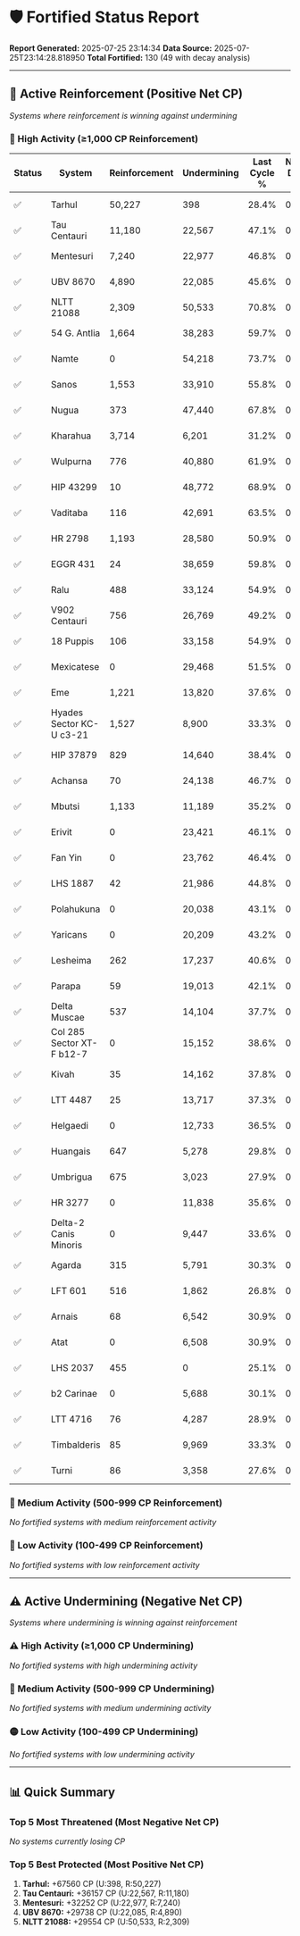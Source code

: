 # 🛡️ Fortified Status Report

**Report Generated:** 2025-07-25 23:14:34
**Data Source:** 2025-07-25T23:14:28.818950
**Total Fortified:** 130 (49 with decay analysis)

---

## 🔵 Active Reinforcement (Positive Net CP)
*Systems where reinforcement is winning against undermining*

### 🔵 High Activity (≥1,000 CP Reinforcement)

| Status | System | Reinforcement | Undermining | Last Cycle % | Natural Decay % | Current Progress % | Current CP | Net CP | Activity |
|--------|--------|---------------|-------------|--------------|-----------------|-------------------|------------|--------|----------|
| ✅ | Tarhul | 50,227 | 398 | 28.4% | 0.18% | 28.3% | 183,950 | +67560 | 🔵 High Reinforcement |
| ✅ | Tau Centauri | 11,180 | 22,567 | 47.1% | 0.38% | 43.6% | 283,400 | +36157 | 🔵 High Reinforcement |
| ✅ | Mentesuri | 7,240 | 22,977 | 46.8% | 0.38% | 43.3% | 281,450 | +32252 | 🔵 High Reinforcement |
| ✅ | UBV 8670 | 4,890 | 22,085 | 45.6% | 0.38% | 42.2% | 274,300 | +29738 | 🔵 High Reinforcement |
| ✅ | NLTT 21088 | 2,309 | 50,533 | 70.8% | 0.58% | 63.0% | 409,500 | +29554 | 🔵 High Reinforcement |
| ✅ | 54 G. Antlia | 1,664 | 38,283 | 59.7% | 0.50% | 53.8% | 349,699 | +27909 | 🔵 High Reinforcement |
| ✅ | Namte | 0 | 54,218 | 73.7% | 0.61% | 65.4% | 425,100 | +27567 | 🔵 High Reinforcement |
| ✅ | Sanos | 1,553 | 33,910 | 55.8% | 0.46% | 50.6% | 328,900 | +27521 | 🔵 High Reinforcement |
| ✅ | Nugua | 373 | 47,440 | 67.8% | 0.56% | 60.5% | 393,250 | +27481 | 🔵 High Reinforcement |
| ✅ | Kharahua | 3,714 | 6,201 | 31.2% | 0.26% | 30.2% | 196,300 | +27243 | 🔵 High Reinforcement |
| ✅ | Wulpurna | 776 | 40,880 | 61.9% | 0.51% | 55.6% | 361,400 | +27242 | 🔵 High Reinforcement |
| ✅ | HIP 43299 | 10 | 48,772 | 68.9% | 0.57% | 61.4% | 399,100 | +27186 | 🔵 High Reinforcement |
| ✅ | Vaditaba | 116 | 42,691 | 63.5% | 0.53% | 56.9% | 369,849 | +26797 | 🔵 High Reinforcement |
| ✅ | HR 2798 | 1,193 | 28,580 | 50.9% | 0.42% | 46.5% | 302,250 | +26624 | 🔵 High Reinforcement |
| ✅ | EGGR 431 | 24 | 38,659 | 59.8% | 0.50% | 53.9% | 350,350 | +26388 | 🔵 High Reinforcement |
| ✅ | Ralu | 488 | 33,124 | 54.9% | 0.46% | 49.8% | 323,700 | +26329 | 🔵 High Reinforcement |
| ✅ | V902 Centauri | 756 | 26,769 | 49.2% | 0.41% | 45.1% | 293,150 | +26054 | 🔵 High Reinforcement |
| ✅ | 18 Puppis | 106 | 33,158 | 54.9% | 0.46% | 49.8% | 323,700 | +25990 | 🔵 High Reinforcement |
| ✅ | Mexicatese | 0 | 29,468 | 51.5% | 0.43% | 47.0% | 305,500 | +25532 | 🔵 High Reinforcement |
| ✅ | Eme | 1,221 | 13,820 | 37.6% | 0.32% | 35.5% | 230,750 | +25400 | 🔵 High Reinforcement |
| ✅ | Hyades Sector KC-U c3-21 | 1,527 | 8,900 | 33.3% | 0.28% | 31.9% | 207,350 | +25315 | 🔵 High Reinforcement |
| ✅ | HIP 37879 | 829 | 14,640 | 38.4% | 0.32% | 36.1% | 234,650 | +25137 | 🔵 High Reinforcement |
| ✅ | Achansa | 70 | 24,138 | 46.7% | 0.39% | 43.0% | 279,500 | +25105 | 🔵 High Reinforcement |
| ✅ | Mbutsi | 1,133 | 11,189 | 35.2% | 0.30% | 33.5% | 217,750 | +25059 | 🔵 High Reinforcement |
| ✅ | Erivit | 0 | 23,421 | 46.1% | 0.39% | 42.5% | 276,250 | +25029 | 🔵 High Reinforcement |
| ✅ | Fan Yin | 0 | 23,762 | 46.4% | 0.39% | 42.7% | 277,550 | +24993 | 🔵 High Reinforcement |
| ✅ | LHS 1887 | 42 | 21,986 | 44.8% | 0.38% | 41.4% | 269,100 | +24905 | 🔵 High Reinforcement |
| ✅ | Polahukuna | 0 | 20,038 | 43.1% | 0.36% | 40.0% | 260,000 | +24769 | 🔵 High Reinforcement |
| ✅ | Yaricans | 0 | 20,209 | 43.2% | 0.36% | 40.1% | 260,650 | +24751 | 🔵 High Reinforcement |
| ✅ | Lesheima | 262 | 17,237 | 40.6% | 0.34% | 37.9% | 246,350 | +24731 | 🔵 High Reinforcement |
| ✅ | Parapa | 59 | 19,013 | 42.1% | 0.35% | 39.2% | 254,800 | +24687 | 🔵 High Reinforcement |
| ✅ | Delta Muscae | 537 | 14,104 | 37.7% | 0.32% | 35.5% | 230,750 | +24612 | 🔵 High Reinforcement |
| ✅ | Col 285 Sector XT-F b12-7 | 0 | 15,152 | 38.6% | 0.33% | 36.3% | 235,950 | +24286 | 🔵 High Reinforcement |
| ✅ | Kivah | 35 | 14,162 | 37.8% | 0.32% | 35.6% | 231,400 | +24276 | 🔵 High Reinforcement |
| ✅ | LTT 4487 | 25 | 13,717 | 37.3% | 0.31% | 35.2% | 228,800 | +24148 | 🔵 High Reinforcement |
| ✅ | Helgaedi | 0 | 12,733 | 36.5% | 0.31% | 34.5% | 224,249 | +24085 | 🔵 High Reinforcement |
| ✅ | Huangais | 647 | 5,278 | 29.8% | 0.25% | 29.0% | 188,500 | +24050 | 🔵 High Reinforcement |
| ✅ | Umbrigua | 675 | 3,023 | 27.9% | 0.24% | 27.4% | 178,099 | +23979 | 🔵 High Reinforcement |
| ✅ | HR 3277 | 0 | 11,838 | 35.6% | 0.30% | 33.8% | 219,699 | +23969 | 🔵 High Reinforcement |
| ✅ | Delta-2 Canis Minoris | 0 | 9,447 | 33.6% | 0.28% | 32.1% | 208,650 | +23867 | 🔵 High Reinforcement |
| ✅ | Agarda | 315 | 5,791 | 30.3% | 0.26% | 29.4% | 191,100 | +23844 | 🔵 High Reinforcement |
| ✅ | LFT 601 | 516 | 1,862 | 26.8% | 0.23% | 26.5% | 172,250 | +23710 | 🔵 High Reinforcement |
| ✅ | Arnais | 68 | 6,542 | 30.9% | 0.26% | 29.9% | 194,350 | +23634 | 🔵 High Reinforcement |
| ✅ | Atat | 0 | 6,508 | 30.9% | 0.26% | 29.9% | 194,350 | +23607 | 🔵 High Reinforcement |
| ✅ | LHS 2037 | 455 | 0 | 25.1% | 0.21% | 25.1% | 163,150 | +23488 | 🔵 High Reinforcement |
| ✅ | b2 Carinae | 0 | 5,688 | 30.1% | 0.26% | 29.2% | 189,800 | +23430 | 🔵 High Reinforcement |
| ✅ | LTT 4716 | 76 | 4,287 | 28.9% | 0.25% | 28.2% | 183,299 | +23427 | 🔵 High Reinforcement |
| ✅ | Timbalderis | 85 | 9,969 | 33.3% | 0.28% | 31.8% | 206,700 | +23149 | 🔵 High Reinforcement |
| ✅ | Turni | 86 | 3,358 | 27.6% | 0.24% | 27.1% | 176,150 | +22865 | 🔵 High Reinforcement |

### 🔵 Medium Activity (500-999 CP Reinforcement)

*No fortified systems with medium reinforcement activity*

### 🔵 Low Activity (100-499 CP Reinforcement)

*No fortified systems with low reinforcement activity*


---

## ⚠️ Active Undermining (Negative Net CP)
*Systems where undermining is winning against reinforcement*

### ⚠️ High Activity (≥1,000 CP Undermining)

*No fortified systems with high undermining activity*

### 🔶 Medium Activity (500-999 CP Undermining)

*No fortified systems with medium undermining activity*

### 🟡 Low Activity (100-499 CP Undermining)

*No fortified systems with low undermining activity*


---

## 📊 Quick Summary

### Top 5 Most Threatened (Most Negative Net CP)
*No systems currently losing CP*

### Top 5 Best Protected (Most Positive Net CP)
1. **Tarhul:** +67560 CP (U:398, R:50,227)
2. **Tau Centauri:** +36157 CP (U:22,567, R:11,180)
3. **Mentesuri:** +32252 CP (U:22,977, R:7,240)
4. **UBV 8670:** +29738 CP (U:22,085, R:4,890)
5. **NLTT 21088:** +29554 CP (U:50,533, R:2,309)
